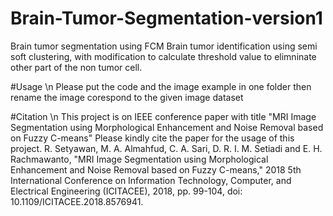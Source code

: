 # Brain-Tumor-Segmentation-version1
Brain tumor segmentation using FCM
Brain tumor identification using semi soft clustering, with modification to calculate threshold value to elimninate other part 
of the non tumor cell. 

#Usage \n
Please put the code and the image example in one folder then rename the image corespond to the given image dataset

#Citation \n
This project is on IEEE conference paper with title "MRI Image Segmentation using Morphological Enhancement and Noise Removal based on Fuzzy C-means"
Please kindly cite the paper for the usage of this project. 
R. Setyawan, M. A. Almahfud, C. A. Sari, D. R. I. M. Setiadi and E. H. Rachmawanto, "MRI Image Segmentation using Morphological Enhancement and Noise Removal based on Fuzzy C-means," 2018 5th International Conference on Information Technology, Computer, and Electrical Engineering (ICITACEE), 2018, pp. 99-104, doi: 10.1109/ICITACEE.2018.8576941.
